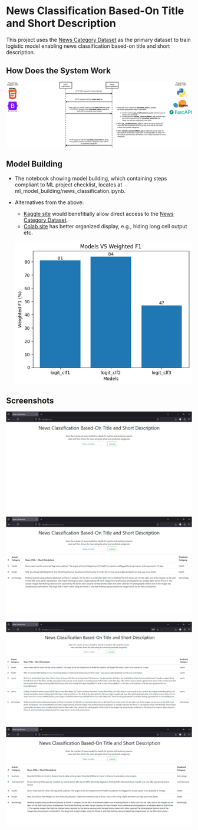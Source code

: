 # News Classification Based-On Title and Short Description
This project uses the [News Category Dataset](https://www.kaggle.com/datasets/rmisra/news-category-dataset) as the primary dataset to train logistic model enabling news classification 
based-on title and short description.

## How Does the System Work
![](https://github.com/sora-ix9/news_classification/blob/93205565c5e3155755b7043bf4811adbef4bfdda/diagram/diagram1.png)

## Model Building
* The notebook showing model building, which containing steps compliant to ML project checklist, locates at ml_model_building/news_classification.ipynb.
* Alternatives from the above:
  - [Kaggle site](https://www.kaggle.com/code/kaosar/news-classification) would benefitially allow direct access to the [News Category Dataset](https://www.kaggle.com/datasets/rmisra/news-category-dataset).
  - [Colab site](https://colab.research.google.com/github/sora-ix9/news_classification/blob/main/ml_model_building/news_classification.ipynb) has better organized display, e.g., hiding long cell output etc.

  ![](https://github.com/sora-ix9/news_classification/blob/93205565c5e3155755b7043bf4811adbef4bfdda/ml_model_building/Models_VS_Weighted_F1.png)

## Screenshots
![](https://github.com/sora-ix9/news_classification/blob/93205565c5e3155755b7043bf4811adbef4bfdda/screenshorts/Screenshot1.png)

![](https://github.com/sora-ix9/news_classification/blob/93205565c5e3155755b7043bf4811adbef4bfdda/screenshorts/Screenshot2.png)

![](https://github.com/sora-ix9/news_classification/blob/93205565c5e3155755b7043bf4811adbef4bfdda/screenshorts/Screenshot3.png)

![](https://github.com/sora-ix9/news_classification/blob/93205565c5e3155755b7043bf4811adbef4bfdda/screenshorts/Screenshot4.png)